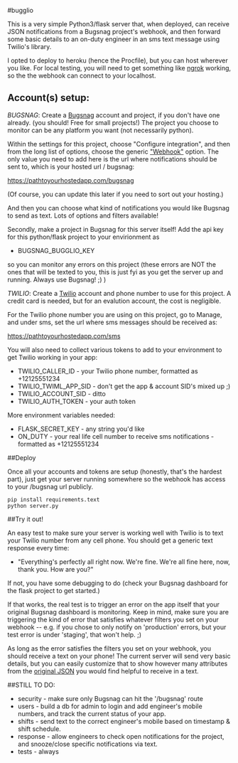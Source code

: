 #bugglio

This is a very simple Python3/flask server that, when deployed, can receive JSON notifications from a Bugsnag project's webhook, and then forward some basic details to an on-duty engineer in an sms text message using Twilio's library.

I opted to deploy to heroku (hence the Procfile), but you can host wherever you like. For local testing, you will need to get something like [ngrok](https://www.twilio.com/docs/guides/client/server#running-locally-using-ngrok) working, so the the webhook can connect to your localhost.

## Account(s) setup:

*BUGSNAG*: Create a [Bugsnag](https://www.bugsnag.com/) account and project, if you don't have one already. (you should! Free for small projects!) The project you choose to monitor can be any platform you want (not necessarily python).

Within the settings for this project, choose "Configure integration", and then from the long list of options, choose the generic ["Webhook"](https://docs.bugsnag.com/product/integrations/webhook/) option. The only value you need to add here is the url where notifications should be sent to, which is your hosted url / bugsnag:

https://pathtoyourhostedapp.com/bugsnag

(Of course, you can update this later if you need to sort out your hosting.)

And then you can choose what kind of notifications you would like Bugsnag to send as text. Lots of options and filters available!

Secondly, make a project in Bugsnag for this server itself! Add the api key for this python/flask project to your envirionment as

* BUGSNAG_BUGGLIO_KEY

so you can monitor any errors on this project (these errors are NOT the ones that will be texted to you, this is just fyi as you get the server up and running. Always use Bugsnag!  ;) )

*TWILIO*: Create a [Twilio](https://www.twilio.com/) account and phone number to use for this project. A credit card is needed, but for an evalution account, the cost is negligible.

For the Twilio phone number you are using on this project, go to Manage, and under sms, set the url where sms messages should be received as:

https://pathtoyourhostedapp.com/sms

You will also need to collect various tokens to add to your environment to get Twilio working in your app:

* TWILIO_CALLER_ID  - your Twilio phone number, formatted as +12125551234
* TWILIO_TWIML_APP_SID - don't get the app & account SID's mixed up ;)
* TWILIO_ACCOUNT_SID - ditto
* TWILIO_AUTH_TOKEN - your auth token

More environment variables needed:

* FLASK_SECRET_KEY - any string you'd like
* ON_DUTY  - your real life cell number to receive sms notifications - formatted as +12125551234

##Deploy

Once all your accounts and tokens are setup (honestly, that's the hardest part), just get your server running somewhere so the webhook has access to your /bugsnag url publicly.

```
pip install requirements.text
python server.py
```

##Try it out!

An easy test to make sure your server is working well with Twilio is to text your Twilio number from any cell phone.  You should get a generic text response every time:

* "Everything's perfectly all right now. We're fine. We're all fine here, now, thank you. How are you?"  

If not, you have some debugging to do (check your Bugsnag dashboard for the flask project to get started.)

If that works, the real test is to trigger an error on the app itself that your original Bugsnag dashboard is monitoring. Keep in mind, make sure you are triggering the kind of error that satisfies whatever filters you set on your webhook -- e.g. if you chose to only notify on 'production' errors, but your test error is under 'staging', that won't help. ;)

As long as the error satisfies the filters you set on your webhook, you should receive a text on your phone!  The current server will send very basic details, but you can easily customize that to show however many attributes from the [original JSON](https://docs.bugsnag.com/product/integrations/webhook/#json-payload) you would find helpful to receive in a text.

##STILL TO DO:

* security - make sure only Bugsnag can hit the '/bugsnag' route
* users - build a db for admin to login and add engineer's mobile numbers, and track the current status of your app.
* shifts - send text to the correct engineer's mobile based on timestamp & shift schedule.
* response - allow engineers to check open notifications for the project, and snooze/close specific notifications via text.
* tests - always
